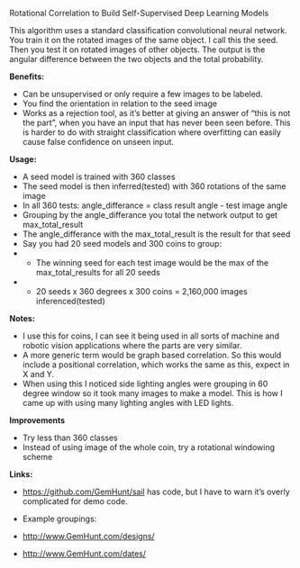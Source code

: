 Rotational Correlation to Build Self-Supervised Deep Learning Models
 
This algorithm uses a standard classification convolutional neural network. You train it on the rotated images of the same object. I call this the seed. Then you test it on rotated images of other objects. The output is the angular difference between the two objects and the total probability.


**Benefits:**
* Can be unsupervised or only require a few images to be labeled. 
* You find the orientation in relation to the seed image
* Works as a rejection tool, as it’s better at giving an answer of “this is not the part”, when you have an input that has never been seen before. This is harder to do with straight classification where overfitting can easily cause false confidence on unseen input. 
 
**Usage:**
* A seed model is trained with 360 classes
* The seed model is then inferred(tested) with 360 rotations of the same image
* In all 360 tests: angle_differance = class result angle - test image angle 
* Grouping by the angle_differance you total the network output to get max_total_result
* The angle_differance with the max_total_result is the result for that seed
* Say you had 20 seed models and 300 coins to group:
* * The winning seed for each test image would be the max of the max_total_results for all 20 seeds
* * 20 seeds x 360 degrees x 300 coins = 2,160,000 images inferenced(tested)
 
**Notes:**
* I use this for coins, I can see it being used in all sorts of machine and robotic vision applications where the parts are very similar. 
* A more generic term would be graph based correlation. So this would include a positional correlation, which works the same as this, expect in X and Y. 
* When using this I noticed side lighting angles were grouping in 60 degree window so it took many images to make a model. This is how I came up with using many lighting angles with LED lights.

**Improvements**
* Try less than 360 classes
* Instead of using image of the whole coin, try a rotational windowing scheme

**Links:**
* https://github.com/GemHunt/sail has code, but I have to warn it’s overly complicated for demo code.
 
* Example groupings:
* http://www.GemHunt.com/designs/
* http://www.GemHunt.com/dates/

